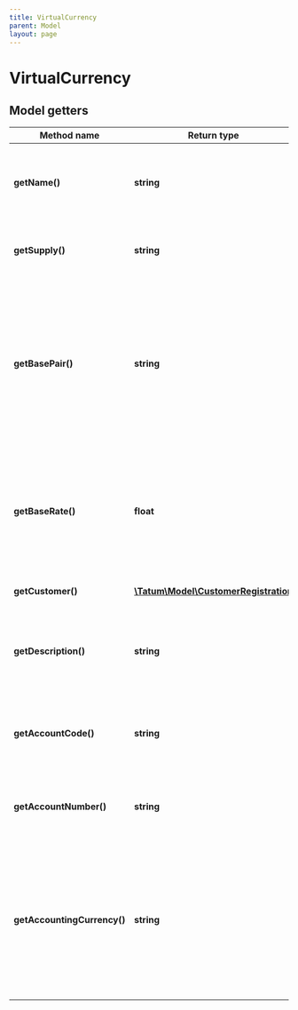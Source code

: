 ```yaml
---
title: VirtualCurrency
parent: Model
layout: page
---
```


# VirtualCurrency

## Model getters

Method name | Return type | Description | Notes
------------ | ------------- | ------------- | -------------
**getName()** | **string** | Virtual currency name. Must be prefixed with 'VC_'. <br>Example: `VC_VIRTUAL` |
**getSupply()** | **string** | Supply of virtual currency. <br>Example: `1000000` |
**getBasePair()** | **string** | Base pair for virtual currency. Transaction value will be calculated according to this base pair. e.g. 1 VC_VIRTUAL is equal to 1 BTC, if basePair is set to BTC. <br>Example: `BTC` |
**getBaseRate()** | **float** | Exchange rate of the base pair. Each unit of the created curency will represent value of baseRate*1 basePair. <br>Example: `1` | [optional] [default to 1]
**getCustomer()** | [**\Tatum\Model\CustomerRegistration**](../CustomerRegistration) |  <br>Example: `null` | [optional]
**getDescription()** | **string** | Used as a description within Tatum system. <br>Example: `My Virtual Token description.` | [optional]
**getAccountCode()** | **string** | For bookkeeping to distinct account purpose. <br>Example: `AC_1011_B` | [optional]
**getAccountNumber()** | **string** | Account number from external system. <br>Example: `1234567890` | [optional]
**getAccountingCurrency()** | **string** | All transaction will be billed in this currency for created account associated with this currency. If not set, EUR is used. ISO-4217 <br>Example: `USD` | [optional]

